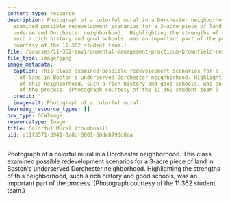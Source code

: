 ```yaml
---
content_type: resource
description: Photograph of a colorful mural in a Dorchester neighborhood. This class
  examined possible redevelopment scenarios for a 3-acre piece of land in Boston's
  underserved Dorchester neighborhood.  Highlighting the strengths of this neighborhood,
  such a rich history and good schools, was an important part of the process. (Photograph
  courtesy of the 11.362 student team.)
file: /courses/11-362-environmental-management-practicum-brownfield-redevelopment-fall-2006/e11f357139410a8d000150de8790d8ea_11-362f06-th.jpg
file_type: image/jpeg
image_metadata:
  caption: This class examined possible redevelopment scenarios for a 3-acre piece
    of land in Boston's underserved Dorchester neighborhood. Highlighting the strengths
    of this neighborhood, such a rich history and good schools, was an important part
    of the process. (Photograph courtesy of the 11.362 student team.)
  credit: ''
  image-alt: Photograph of a colorful mural.
learning_resource_types: []
ocw_type: OCWImage
resourcetype: Image
title: Colorful Mural (thumbnail)
uid: e11f3571-3941-0a8d-0001-50de8790d8ea
---
```

Photograph of a colorful mural in a Dorchester neighborhood. This class examined possible redevelopment scenarios for a 3-acre piece of land in Boston's underserved Dorchester neighborhood.  Highlighting the strengths of this neighborhood, such a rich history and good schools, was an important part of the process. (Photograph courtesy of the 11.362 student team.)

